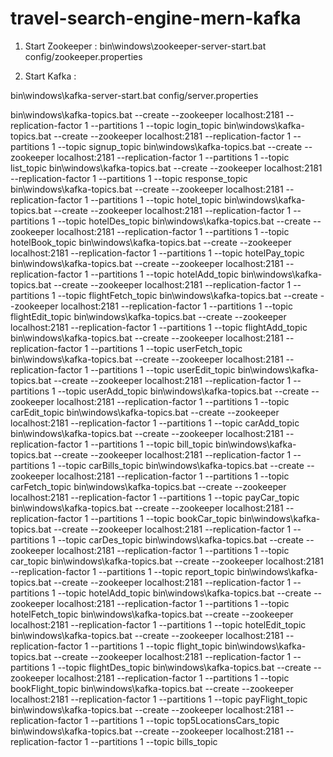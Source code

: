 # travel-search-engine-mern-kafka
1. Start Zookeeper :
bin\windows\zookeeper-server-start.bat config/zookeeper.properties

2. Start Kafka :

bin\windows\kafka-server-start.bat config/server.properties

bin\windows\kafka-topics.bat --create --zookeeper localhost:2181 --replication-factor 1 --partitions 1 --topic login_topic
bin\windows\kafka-topics.bat --create --zookeeper localhost:2181 --replication-factor 1 --partitions 1 --topic signup_topic
bin\windows\kafka-topics.bat --create --zookeeper localhost:2181 --replication-factor 1 --partitions 1 --topic list_topic
bin\windows\kafka-topics.bat --create --zookeeper localhost:2181 --replication-factor 1 --partitions 1 --topic response_topic
bin\windows\kafka-topics.bat --create --zookeeper localhost:2181 --replication-factor 1 --partitions 1 --topic hotel_topic
bin\windows\kafka-topics.bat --create --zookeeper localhost:2181 --replication-factor 1 --partitions 1 --topic hotelDes_topic
bin\windows\kafka-topics.bat --create --zookeeper localhost:2181 --replication-factor 1 --partitions 1 --topic hotelBook_topic
bin\windows\kafka-topics.bat --create --zookeeper localhost:2181 --replication-factor 1 --partitions 1 --topic hotelPay_topic
bin\windows\kafka-topics.bat --create --zookeeper localhost:2181 --replication-factor 1 --partitions 1 --topic hotelAdd_topic
bin\windows\kafka-topics.bat --create --zookeeper localhost:2181 --replication-factor 1 --partitions 1 --topic flightFetch_topic
bin\windows\kafka-topics.bat --create --zookeeper localhost:2181 --replication-factor 1 --partitions 1 --topic flightEdit_topic
bin\windows\kafka-topics.bat --create --zookeeper localhost:2181 --replication-factor 1 --partitions 1 --topic flightAdd_topic
bin\windows\kafka-topics.bat --create --zookeeper localhost:2181 --replication-factor 1 --partitions 1 --topic userFetch_topic
bin\windows\kafka-topics.bat --create --zookeeper localhost:2181 --replication-factor 1 --partitions 1 --topic userEdit_topic
bin\windows\kafka-topics.bat --create --zookeeper localhost:2181 --replication-factor 1 --partitions 1 --topic userAdd_topic
bin\windows\kafka-topics.bat --create --zookeeper localhost:2181 --replication-factor 1 --partitions 1 --topic carEdit_topic
bin\windows\kafka-topics.bat --create --zookeeper localhost:2181 --replication-factor 1 --partitions 1 --topic carAdd_topic
bin\windows\kafka-topics.bat --create --zookeeper localhost:2181 --replication-factor 1 --partitions 1 --topic bill_topic
bin\windows\kafka-topics.bat --create --zookeeper localhost:2181 --replication-factor 1 --partitions 1 --topic carBills_topic
bin\windows\kafka-topics.bat --create --zookeeper localhost:2181 --replication-factor 1 --partitions 1 --topic carFetch_topic
bin\windows\kafka-topics.bat --create --zookeeper localhost:2181 --replication-factor 1 --partitions 1 --topic payCar_topic
bin\windows\kafka-topics.bat --create --zookeeper localhost:2181 --replication-factor 1 --partitions 1 --topic bookCar_topic
bin\windows\kafka-topics.bat --create --zookeeper localhost:2181 --replication-factor 1 --partitions 1 --topic carDes_topic
bin\windows\kafka-topics.bat --create --zookeeper localhost:2181 --replication-factor 1 --partitions 1 --topic car_topic
bin\windows\kafka-topics.bat --create --zookeeper localhost:2181 --replication-factor 1 --partitions 1 --topic report_topic
bin\windows\kafka-topics.bat --create --zookeeper localhost:2181 --replication-factor 1 --partitions 1 --topic hotelAdd_topic
bin\windows\kafka-topics.bat --create --zookeeper localhost:2181 --replication-factor 1 --partitions 1 --topic hotelFetch_topic
bin\windows\kafka-topics.bat --create --zookeeper localhost:2181 --replication-factor 1 --partitions 1 --topic hotelEdit_topic
bin\windows\kafka-topics.bat --create --zookeeper localhost:2181 --replication-factor 1 --partitions 1 --topic flight_topic
bin\windows\kafka-topics.bat --create --zookeeper localhost:2181 --replication-factor 1 --partitions 1 --topic flightDes_topic
bin\windows\kafka-topics.bat --create --zookeeper localhost:2181 --replication-factor 1 --partitions 1 --topic bookFlight_topic
bin\windows\kafka-topics.bat --create --zookeeper localhost:2181 --replication-factor 1 --partitions 1 --topic payFlight_topic
bin\windows\kafka-topics.bat --create --zookeeper localhost:2181 --replication-factor 1 --partitions 1 --topic top5LocationsCars_topic
bin\windows\kafka-topics.bat --create --zookeeper localhost:2181 --replication-factor 1 --partitions 1 --topic bills_topic
